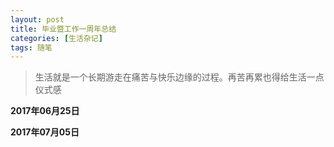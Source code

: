 ```yaml
---
layout: post
title: 毕业暨工作一周年总结
categories: [生活杂记]
tags: 随笔
---
```


> 生活就是一个长期游走在痛苦与快乐边缘的过程。再苦再累也得给生活一点仪式感

**2017年06月25日**

**2017年07月05日**
